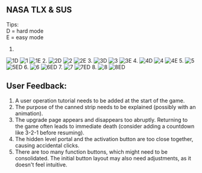 ## NASA TLX & SUS
Tips:<br>
D = hard mode<br>
E = easy mode<br>

1.
![1D](https://github.com/user-attachments/assets/4bf37a37-7d9e-425c-b5ee-b7591ce5edff)
![1](https://github.com/user-attachments/assets/eddc8b47-13f3-4610-a714-81c8a04f6d06)
![1E](https://github.com/user-attachments/assets/761d0711-ce53-4c88-b6e7-bfd28046d20f)
2.
![2D](https://github.com/user-attachments/assets/1bb46167-e82a-4ff5-86d1-8be0b1ad0a21)
![2](https://github.com/user-attachments/assets/ae63ae50-67dc-4c9e-92ec-1e4d05fb271c)
![2E](https://github.com/user-attachments/assets/c60800d8-aae2-455d-83d7-0f43a2ca18b5)
3.
![3D](https://github.com/user-attachments/assets/7b722c4d-034d-4924-8dcf-eda68cd7c659)
![3](https://github.com/user-attachments/assets/023e8928-8e7f-4eba-9106-470e17a501ad)
![3E](https://github.com/user-attachments/assets/607790b2-7b96-49b3-a2f7-3517c2c794ec)
4.
![4D](https://github.com/user-attachments/assets/0436eaa1-077a-4750-8288-f1ed54db010f)
![4](https://github.com/user-attachments/assets/0bdf13e3-a76a-4ea0-8ed4-ddeeeebd38d1)
![4E](https://github.com/user-attachments/assets/4c84f0ba-3e00-41fb-820b-30cd208b5070)
5.
![5](https://github.com/user-attachments/assets/53b61e43-72e6-47ca-8456-0ac4686330fb)
![5ED](https://github.com/user-attachments/assets/66702edd-05b3-45f8-85b4-a35bbaaf6f21)
6.
![6](https://github.com/user-attachments/assets/e1b2f703-2f27-42bb-8104-95371bd93a10)
![6ED](https://github.com/user-attachments/assets/ebb48843-8fe5-4207-a4b4-64c1b89df63f)
7.
![7](https://github.com/user-attachments/assets/833134fc-e15f-48bb-9752-ec1aceee9999)
![7ED](https://github.com/user-attachments/assets/c9a30811-bb67-43ab-8d58-db3d1bc1f58b)
8.
![8](https://github.com/user-attachments/assets/2cad1d15-c0ed-45a6-a309-af503c22faa7)
![8ED](https://github.com/user-attachments/assets/79e0f2f1-e8b1-433a-aa17-30484e021632)

## User Feedback:
1. A user operation tutorial needs to be added at the start of the game.<br>
2. The purpose of the canned strip needs to be explained (possibly with an animation).<br>
3. The upgrade page appears and disappears too abruptly. Returning to the game often leads to immediate death (consider adding a countdown like 3-2-1 before resuming).<br>
4. The hidden level portal and the activation button are too close together, causing accidental clicks.<br>
5. There are too many function buttons, which might need to be consolidated. The initial button layout may also need adjustments, as it doesn't feel intuitive.<br>
